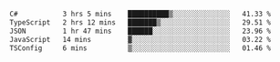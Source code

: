<!--START_SECTION:waka-->

```txt
C#           3 hrs 5 mins    ██████████▒░░░░░░░░░░░░░░   41.33 %
TypeScript   2 hrs 12 mins   ███████▒░░░░░░░░░░░░░░░░░   29.51 %
JSON         1 hr 47 mins    ██████░░░░░░░░░░░░░░░░░░░   23.96 %
JavaScript   14 mins         ▓░░░░░░░░░░░░░░░░░░░░░░░░   03.22 %
TSConfig     6 mins          ▒░░░░░░░░░░░░░░░░░░░░░░░░   01.46 %
```

<!--END_SECTION:waka-->